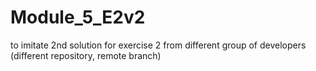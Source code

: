 # Module_5_E2v2
to imitate 2nd solution for exercise 2 from different group of developers (different repository, remote branch)
